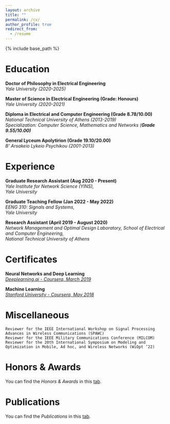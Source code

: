 ```yaml
---
layout: archive
title: ""
permalink: /cv/
author_profile: true
redirect_from:
  - /resume
---
```


{% include base_path %}

# Education

**Doctor of Philosophy in Electrical Engineering** \
_Yale University (2020-2025)_

**Master of Science in Electrical Engineering (Grade: Honours)** \
_Yale University (2020-2021)_

**Diploma in Electrical and Computer Engineering (Grade 8.78/10.00)** \
_National Technical University of Athens (2013-2019) \
Specialization: Computer Science, Mathematics and Networks (_**_Grade 9.55/10.00)_**

**General Lyceum Apolytirion (Grade 19.10/20.00)** \
_B’ Arsakeio Lykeio Psychikou (2001-2013)_

# Experience

**Graduate Research Assistant (Aug 2020 - Present)** \
_Yale Institute for Network Science (YINS), \
Yale University_

**Graduate Teaching Fellow (Jan 2022 - May 2022)** \
_EENG 310: Signals and Systems, \
Yale University_

**Research Assistant (April 2019 - August 2020)** \
_Network Management and Optimal Design Laboratory, School of Electrical and Computer Engineering, \
National Technical University of Athens_


# Certificates

**Neural Networks and Deep Learning** \
[_Deeplearning.ai - Coursera, March 2019_](https://www.coursera.org/account/accomplishments/verify/RZLGWZ32TPEP)

**Machine Learning** \
[_Stanford University - Coursera, May 2018_](https://www.coursera.org/account/accomplishments/verify/C2LG3YTLFKBD)


# Miscellaneous

```
Reviewer for the IEEE International Workshop on Signal Processing Advances in Wireless Communications (SPAWC) 
Reviewer for the IEEE Military Communications Conference (MILCOM) 
Reviewer for the 20th International Symposium on Modeling and Optimization in Mobile, Ad hoc, and Wireless Networks (WiOpt ’22)
```

# Honors & Awards

You can find the _Honors & Awards_ in this [tab](https://ppromponas.github.io/portfolio/).

# Publications

You can find the _Publications_ in this [tab](https://ppromponas.github.io/publications/).
